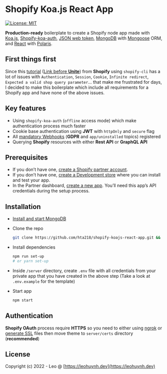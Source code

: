 # Shopify Koa.js React App

[![License: MIT](https://img.shields.io/badge/License-MIT-green.svg)](LICENSE.md)

**Production-ready** boilerplate to create a Shopify node app made with [Koa.js](https://koajs.com/), [Shopify-koa-auth](https://github.com/Shopify/quilt/tree/master/packages/koa-shopify-auth), [JSON web token](https://jwt.io/), [MongoDB](https://www.mongodb.com
) with [Mongoose](https://mongoosejs.com/) ORM, and [React](https://reactjs.org/) with [Polaris](https://github.com/Shopify/polaris-react).

## First things first

Since this [tutorial](https://shopify.dev/apps/getting-started/create) ([Link before **Unite**](https://developers.shopify.com/tutorials/build-a-shopify-app-with-node-and-react)) from **Shopify** using `shopify-cli` has a lot of issues with `Authentication`, `Session`, `Cookie`, `Infinite redirect`, `Expected a valid shop query parameter`... that make me frustrated for days, I decided to make this boilerplate which include all requirements for a Shopify app and have none of the above issues.

## Key features

- Using `shopify-koa-auth` (`offline` access mode) which make authentication process much faster
- Cookie base authentication using **JWT** with `httpOnly` and `secure` flag
- All [mandatory Webhooks](https://shopify.dev/apps/webhooks/mandatory) (**GDPR** and `app/uninstalled` topics) registered
- Querying **Shopify** resources with either **Rest API** or **GraphQL API**

## Prerequisites

- If you don’t have one, [create a Shopify partner account](https://partners.shopify.com/signup).
- If you don’t have one, [create a Development store](https://help.shopify.com/en/partners/dashboard/development-stores#create-a-development-store) where you can install and test your app.
- In the Partner dashboard, [create a new app](https://help.shopify.com/en/api/tools/partner-dashboard/your-apps#create-a-new-app). You’ll need this app’s API credentials during the setup process.

## Installation

- [Install and start MongoDB](https://www.mongodb.com/blog/post/mongodbs-official-brew-tap-now-open-and-flowing)

- Clone the repo
	```bash
	git clone https://github.com/hta218/shopify-koajs-react-app.git && cd shopify-koajs-react-app
	```

- Install dependencies
	```bash
	npm run set-up
	# or yarn set-up
	```

- Inside `/server` directory, create `.env` file with all credentials from your private app that you have created in the above step (Take a look at `.env.example` for the template)

- Start app
	```bash
	npm start
	```

## Authentication

**Shopify OAuth** process require **HTTPS** so you need to either using [ngrok](https://ngrok.com/) or [generate SSL](https://www.freecodecamp.org/news/how-to-get-https-working-on-your-local-development-environment-in-5-minutes-7af615770eec/) files then move theme to `server/certs` directory (**recommended**)

## License

Copyright (c) 2022 - Leo @ [https://leohuynh.dev](https://leohuynh.dev)
